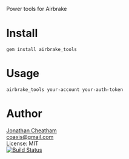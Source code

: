 Power tools for Airbrake

Install
=======

    gem install airbrake_tools

Usage
=====

    airbrake_tools your-account your-auth-token

Author
======
[Jonathan Cheatham](http://github.com/jcheatham)<br/>
coaxis@gmail.com<br/>
License: MIT<br/>
[![Build Status](https://travis-ci.org/jcheatham/airbrake_tools.png)](https://travis-ci.org/jcheatham/airbrake_tools)
